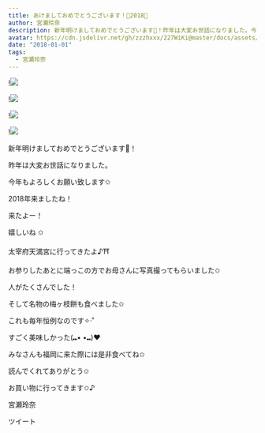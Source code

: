 ```yaml
---
title: あけましておめでとうございます！🎍2018🎍
author: 宮瀬玲奈
description: 新年明けましておめでとうございます🎍！昨年は大変お世話になりました。今年もよろしくお願い致します✩2018年来ましたね！来たよー！嬉しいね ✩...
avatar: https://cdn.jsdelivr.net/gh/zzzhxxx/227WiKi@master/docs/assets/photo/avatar/reina.jpg
date: "2018-01-01"
tags:
  - 宮瀬玲奈
---
```


!![](https://cdn.jsdelivr.net/gh/zzzhxxx/227WiKi-image@master/blog-image/reina-2018-01-01_1.jpg)

!![](https://cdn.jsdelivr.net/gh/zzzhxxx/227WiKi-image@master/blog-image/reina-2018-01-01_2.jpg)

!![](https://cdn.jsdelivr.net/gh/zzzhxxx/227WiKi-image@master/blog-image/reina-2018-01-01_3.jpg)

!![](https://cdn.jsdelivr.net/gh/zzzhxxx/227WiKi-image@master/blog-image/reina-2018-01-01_4.jpg)



新年明けましておめでとうございます🎍！

昨年は大変お世話になりました。


今年もよろしくお願い致します✩











2018年来ましたね！



来たよー！


嬉しいね ✩
















太宰府天満宮に行ってきたよ♪⛩



お参りしたあとに端っこの方でお母さんに写真撮ってもらいました✩


























人がたくさんでした！
















そして名物の梅ヶ枝餅も食べました✩


これも毎年恒例なのです✧‧˚




すごく美味しかった(⑉• •⑉)❤︎











みなさんも福岡に来た際には是非食べてね✩






読んでくれてありがとう✩




お買い物に行ってきます✩♪




宮瀬玲奈


ツイート



